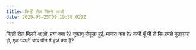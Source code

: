 ```yaml
---
title: किसी रोज़ मिलने आओ
date: 2025-05-25T09:19:58.029Z
---
```

<!--StartFragment-->

किसी रोज़ मिलने आओ, हया क्या है?
गुफ़्तगू मौकूफ़ हुई, माजरा क्या है?
कभी यूँ भी हो कि हमसे मुलाक़ात हो,
एक प्याली चाय पीने में हर्ज़ क्या है?

<!--EndFragment-->